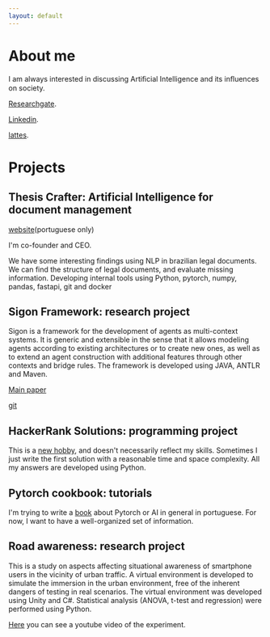 ```yaml
---
layout: default
---
```


# About me


I am always interested in discussing Artiﬁcial Intelligence and its inﬂuences on society.

[Researchgate](https://www.researchgate.net/profile/Thiago-Gelaim).

[Linkedin](https://www.linkedin.com/in/gelaim/).

[lattes](http://lattes.cnpq.br/8149102296681094).

# Projects


## Thesis Crafter: Artificial Intelligence for document management

[website](https://www.thesiscrafter.com/)(portuguese only)

I'm co-founder and CEO.

We have some interesting findings using NLP in brazilian legal documents.
We can find the structure of legal documents, and evaluate missing information.
Developing internal tools using Python, pytorch, numpy, pandas, fastapi, git and docker

## Sigon Framework: research project

Sigon is a framework for the development of agents as multi-context systems. It is generic and extensible in the sense that it allows modeling agents according to existing architectures or to create new ones, as well as to extend an agent construction with additional features through other contexts and bridge rules.
The framework is developed using JAVA, ANTLR and Maven.

[Main paper](https://www.sciencedirect.com/science/article/abs/pii/S0957417418307000) 

[git](https://github.com/sigon-lang/sigon-lang)

## HackerRank Solutions: programming project

This is a [new hobby](https://github.com/gelaim/HackerRank), and doesn't necessarily reflect my skills. Sometimes I just write the first solution with a reasonable time and space complexity. 
All my answers are developed using Python.

## Pytorch cookbook: tutorials

I'm trying to write a [book](https://github.com/gelaim/pytorch-cookbook) about Pytorch or AI in general in portuguese. 
For now, I want to have a well-organized set of information.


## Road awareness: research project

This is a study on aspects affecting situational awareness of smartphone users in the vicinity of urban traffic.
A virtual environment is developed to simulate the immersion in the urban environment, 
free of the inherent dangers of testing in real scenarios.
The virtual environment was developed using Unity and C#.
Statistical analysis (ANOVA, t-test and regression) were performed using Python.

[Here](https://youtu.be/Z1QYBo0IXBE) you can see a youtube video of the experiment.

